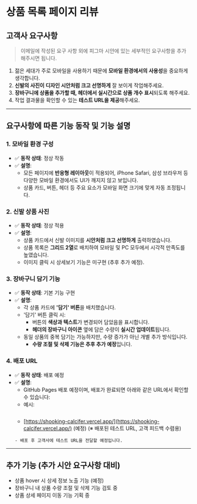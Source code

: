 # 상품 목록 페이지 리뷰

## 고객사 요구사항
> 이메일에 작성된 요구 사항 외에 피그마 시안에 있는 세부적인 요구사항을 추가해주시면 됩니다.

1. 젊은 세대가 주로 모바일을 사용하기 때문에 **모바일 환경에서의 사용성**을 중요하게 생각합니다.
2. **신발의 사진이 디자인 시안처럼 크고 선명하게** 잘 보이게 작업해주세요.
3. **장바구니에 상품을 추가할 때, 헤더에서 실시간으로 상품 개수 표시**되도록 해주세요.
4. 작업 결과물을 확인할 수 있는 **테스트 URL을 제공**해주세요.

---

## 요구사항에 따른 기능 동작 및 기능 설명

### 1. 모바일 환경 구성
- ✅ **동작 상태**: 정상 작동
- ✅ **설명**:
  - 모든 페이지에 **반응형 레이아웃**이 적용되어, iPhone Safari, 삼성 브라우저 등 다양한 모바일 환경에서도 UI가 깨지지 않고 보입니다.
  - 상품 카드, 버튼, 헤더 등 주요 요소가 모바일 화면 크기에 맞게 자동 조정됩니다.

### 2. 신발 상품 사진
- ✅ **동작 상태**: 정상 적용
- ✅ **설명**:
  - 상품 카드에서 신발 이미지를 **시안처럼 크고 선명하게** 출력하였습니다.
  - 상품 목록은 **그리드 2열**로 배치하여 모바일 및 PC 모두에서 시각적 만족도를 높였습니다.
  - 이미지 클릭 시 상세보기 기능은 미구현 (추후 추가 예정).

### 3. 장바구니 담기 기능
- ✅ **동작 상태**: 기본 기능 구현
- ✅ **설명**:
  - 각 상품 카드에 **'담기' 버튼**을 배치했습니다.
  - '담기' 버튼 클릭 시:
    - 버튼의 **색상과 텍스트**가 변경되어 담았음을 표시합니다.
    - **헤더의 장바구니 아이콘** 옆에 담은 수량이 **실시간 업데이트**됩니다.
  - 동일 상품의 중복 담기는 가능하지만, 수량 증가가 아닌 개별 추가 방식입니다.
    - **수량 조절 및 삭제 기능은 추후 추가 예정**입니다.

### 4. 배포 URL
- ✅ **동작 상태**: 배포 예정
- ✅ **설명**:
  - GitHub Pages 배포 예정이며, 배포가 완료되면 아래와 같은 URL에서 확인할 수 있습니다:
  - 예시:  
    ```
   - [https://shooking-calcifer.vercel.app/](https://shooking-calcifer.vercel.app/)  (예정)
  (※ 배포된 테스트 URL, 고객 피드백 수렴용)
    ```
  - 배포 후 고객사에 테스트 URL을 전달할 예정입니다.

---

## 추가 기능 (추가 시안 요구사항 대비)
- 상품 hover 시 상세 정보 노출 기능 (예정)
- 장바구니 내 상품 수량 조절 및 삭제 기능 검토 중
- 상품 상세 페이지 이동 기능 기획 중
